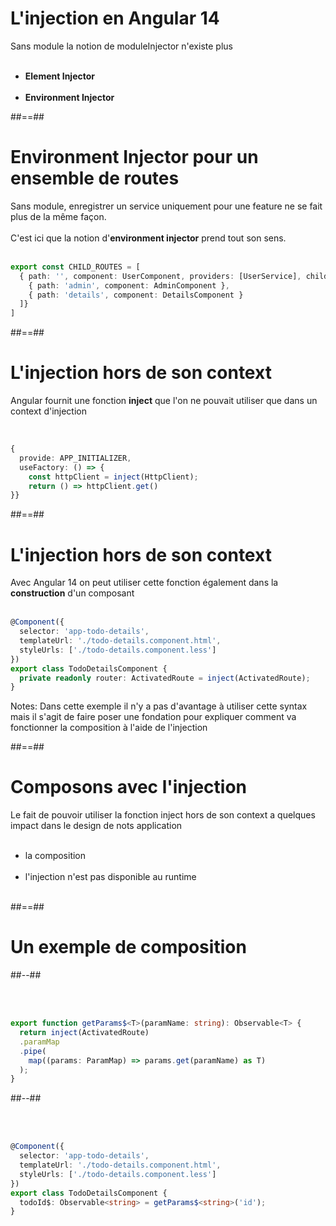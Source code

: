 # L'injection en Angular 14

Sans module la notion de moduleInjector n'existe plus <br/><br/>

- __Element Injector__ <br/><br/>
- __Environment Injector__

##==##

<!-- .slide: class="sfeir-basic-slide with-code inconsolata"-->
# Environment Injector pour un ensemble de routes

Sans module, enregistrer un service uniquement pour une feature ne se fait plus de la même façon.<br/><br/>
C'est ici que la notion d'__environment injector__ prend tout son sens. <br/><br/>

```typescript
export const CHILD_ROUTES = [
  { path: '', component: UserComponent, providers: [UserService], children: [
    { path: 'admin', component: AdminComponent },
    { path: 'details', component: DetailsComponent } 
  ]}
]
```
<!-- .element: class="big-code"-->

##==##

<!-- .slide: class="sfeir-basic-slide with-code inconsolata"-->
# L'injection hors de son context

Angular fournit une fonction __inject__ que l'on ne pouvait utiliser que dans un context d'injection <br/><br/>

```typescript

{ 
  provide: APP_INITIALIZER, 
  useFactory: () => {
    const httpClient = inject(HttpClient);
    return () => httpClient.get()
}}
```
<!-- .element: class="big-code"-->

##==##

<!-- .slide: class="sfeir-basic-slide with-code inconsolata"-->
# L'injection hors de son context

Avec Angular 14 on peut utiliser cette fonction également dans la __construction__ d'un composant <br/><br/>

```typescript
@Component({
  selector: 'app-todo-details',
  templateUrl: './todo-details.component.html',
  styleUrls: ['./todo-details.component.less']
})
export class TodoDetailsComponent {
  private readonly router: ActivatedRoute = inject(ActivatedRoute);
}
```
<!-- .element: class="big-code"-->
Notes:
Dans cette exemple il n'y a pas d'avantage à utiliser cette syntax mais il s'agit de faire poser une fondation pour expliquer comment va fonctionner la composition à l'aide de l'injection

##==##

<!-- .slide: class="sfeir-basic-slide with-code inconsolata"-->
# Composons avec l'injection

Le fait de pouvoir utiliser la fonction inject hors de son context a quelques impact dans le design de nots application <br/><br/>
- la composition <br/><br/>
- l'injection n'est pas disponible au runtime <br/><br/>

##==##

<!-- .slide: class="two-column-layout" -->
# Un exemple de composition
##--##
<!-- .slide: class="with-code inconsolata" -->
<br/><br/>

```typescript
export function getParams$<T>(paramName: string): Observable<T> {
  return inject(ActivatedRoute)
  .paramMap
  .pipe(
    map((params: ParamMap) => params.get(paramName) as T)
  );
}
```
<!-- .element: class="big-code" -->

##--##
<!-- .slide: class="with-code inconsolata" -->
<br/><br/>

```typescript
@Component({
  selector: 'app-todo-details',
  templateUrl: './todo-details.component.html',
  styleUrls: ['./todo-details.component.less']
})
export class TodoDetailsComponent {
  todoId$: Observable<string> = getParams$<string>('id');
}
```
<!-- .element: class="big-code"-->
